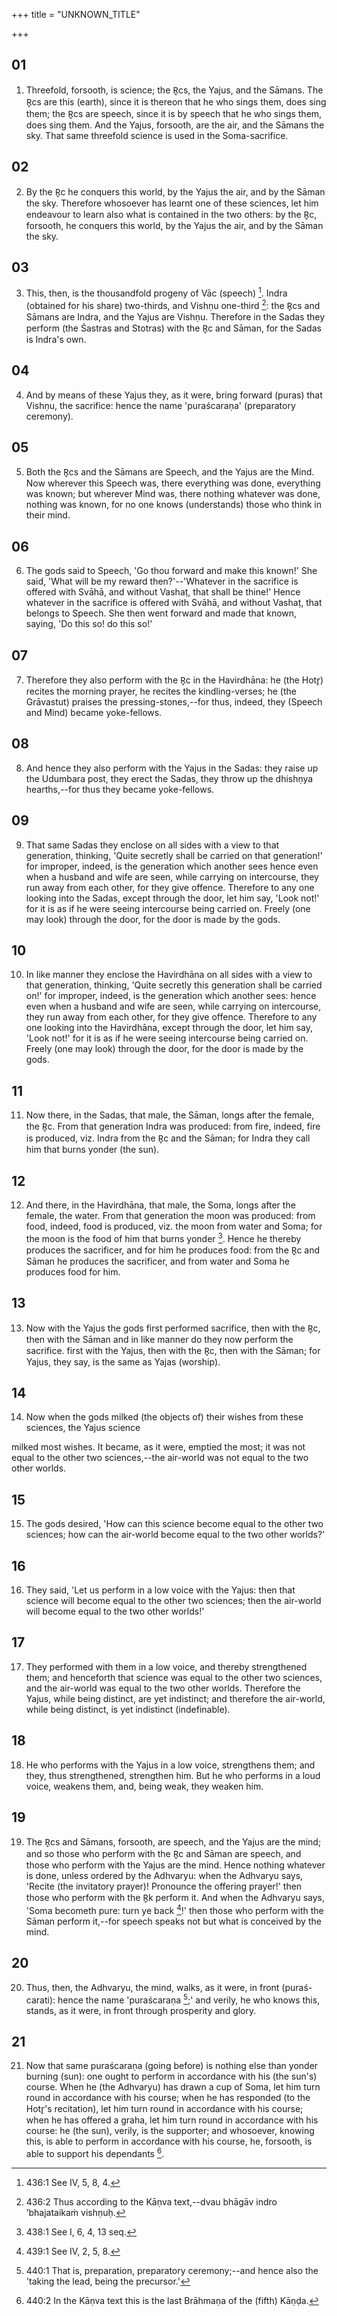 +++
title = "UNKNOWN_TITLE"

+++


## 01
1. Threefold, forsooth, is science; the R̥cs, the Yajus, and the Sāmans. The R̥cs are this (earth), since it is thereon that he who sings them, does sing them; the R̥cs are speech, since it is by speech that he who sings them, does sing them. And the Yajus, forsooth, are the air, and the Sāmans the sky. That same threefold science is used in the Soma-sacrifice.

## 02
2. By the R̥c he conquers this world, by the Yajus the air, and by the Sāman the sky. Therefore whosoever has learnt one of these sciences, let him endeavour to learn also what is contained in the two others: by the R̥c, forsooth, he conquers this world, by the Yajus the air, and by the Sāman the sky.

## 03
3. This, then, is the thousandfold progeny of Vāc (speech) [^egg_1012]. Indra (obtained for his share) two-thirds, and Vishṇu one-third [^egg_1013]: the R̥cs and Sāmans are Indra, and the Yajus are Vishṇu. Therefore in the Sadas they perform (the Śastras and Stotras) with the R̥c and Sāman, for the Sadas is Indra's own.

[^egg_1012]: 436:1 See IV, 5, 8, 4.

[^egg_1013]: 436:2 Thus according to the Kāṇva text,--dvau bhāgāv indro ’bhajataikaṁ vishṇuḥ.

## 04
4. And by means of these Yajus they, as it were, bring forward (puras) that Vishṇu, the sacrifice: hence the name 'puraścaraṇa' (preparatory ceremony).

## 05
5. Both the R̥cs and the Sāmans are Speech, and the Yajus are the Mind. Now wherever this Speech was, there everything was done, everything was known; but wherever Mind was, there nothing whatever was done, nothing was known, for no one knows (understands) those who think in their mind.

## 06
6. The gods said to Speech, 'Go thou forward and make this known!' She said, 'What will be my reward then?'--'Whatever in the sacrifice is offered with Svāhā, and without Vashaṭ, that shall be thine!' Hence whatever in the sacrifice is offered with Svāhā, and without Vashaṭ, that belongs to Speech. She then went forward and made that known, saying, 'Do this so! do this so!'

## 07
7. Therefore they also perform with the R̥c in the Havirdhāna: he (the Hotr̥) recites the morning prayer, he recites the kindling-verses; he (the Grāvastut) praises the pressing-stones,--for thus, indeed, they (Speech and Mind) became yoke-fellows.

## 08
8. And hence they also perform with the Yajus in the Sadas: they raise up the Udumbara post, they erect the Sadas, they throw up the dhishṇya hearths,--for thus they became yoke-fellows.

## 09
9. That same Sadas they enclose on all sides with a view to that generation, thinking, 'Quite secretly shall be carried on that generation!' for improper, indeed, is the generation which another sees hence even when a husband and wife are seen, while carrying on intercourse, they run away from each other, for they give offence. Therefore to any one looking into the Sadas, except through the door, let him say, 'Look not!' for it is as if he were seeing intercourse being carried on. Freely (one may look) through the door, for the door is made by the gods.

## 10
10. In like manner they enclose the Havirdhāna on all sides with a view to that generation, thinking, 'Quite secretly this generation shall be carried on!' for improper, indeed, is the generation which another sees: hence even when a husband and wife are seen, while carrying on intercourse, they run away from each other, for they give offence. Therefore to any one looking into the Havirdhāna, except through the door, let him say, 'Look not!' for it is as if he were seeing intercourse being carried on. Freely (one may look) through the door, for the door is made by the gods.

## 11
11. Now there, in the Sadas, that male, the Sāman, longs after the female, the R̥c. From that generation Indra was produced: from fire, indeed, fire is produced, viz. Indra from the R̥c and the Sāman; for Indra they call him that burns yonder (the sun).

## 12
12. And there, in the Havirdhāna, that male, the Soma, longs after the female, the water. From that generation the moon was produced: from food, indeed, food is produced, viz. the moon from water and Soma; for the moon is the food of him that burns yonder [^egg_1014]. Hence he thereby produces the sacrificer, and for him he produces food: from the R̥c and Sāman he produces the sacrificer, and from water and Soma he produces food for him.

[^egg_1014]: 438:1 See I, 6, 4, 13 seq.

## 13
13. Now with the Yajus the gods first performed sacrifice, then with the R̥c, then with the Sāman and in like manner do they now perform the sacrifice. first with the Yajus, then with the R̥c, then with the Sāman; for Yajus, they say, is the same as Yajas (worship).

## 14
14. Now when the gods milked (the objects of) their wishes from these sciences, the Yajus science

milked most wishes. It became, as it were, emptied the most; it was not equal to the other two sciences,--the air-world was not equal to the two other worlds.

## 15
15. The gods desired, 'How can this science become equal to the other two sciences; how can the air-world become equal to the two other worlds?'

## 16
16. They said, 'Let us perform in a low voice with the Yajus: then that science will become equal to the other two sciences; then the air-world will become equal to the two other worlds!'

## 17
17. They performed with them in a low voice, and thereby strengthened them; and henceforth that science was equal to the other two sciences, and the air-world was equal to the two other worlds. Therefore the Yajus, while being distinct, are yet indistinct; and therefore the air-world, while being distinct, is yet indistinct (indefinable).

## 18
18. He who performs with the Yajus in a low voice, strengthens them; and they, thus strengthened, strengthen him. But he who performs in a loud voice, weakens them, and, being weak, they weaken him.

## 19
19. The R̥cs and Sāmans, forsooth, are speech, and the Yajus are the mind; and so those who perform with the R̥c and Sāman are speech, and those who perform with the Yajus are the mind. Hence nothing whatever is done, unless ordered by the Adhvaryu: when the Adhvaryu says, 'Recite (the invitatory prayer)! Pronounce the offering prayer!' then those who perform with the R̥k perform it. And when the Adhvaryu says, 'Soma becometh pure: turn ye back [^egg_1015]!' then those who perform with the Sāman perform it,--for speech speaks not but what is conceived by the mind.

[^egg_1015]: 439:1 See IV, 2, 5, 8.

## 20
20. Thus, then, the Adhvaryu, the mind, walks, as it were, in front (puraś-carati): hence the name 'puraścaraṇa [^egg_1016];' and verily, he who knows this, stands, as it were, in front through prosperity and glory.

[^egg_1016]: 440:1 That is, preparation, preparatory ceremony;--and hence also the 'taking the lead, being the precursor.'

## 21
21. Now that same puraścaraṇa (going before) is nothing else than yonder burning (sun): one ought to perform in accordance with his (the sun's) course. When he (the Adhvaryu) has drawn a cup of Soma, let him turn round in accordance with his course; when he has responded (to the Hotr̥'s recitation), let him turn round in accordance with his course; when he has offered a graha, let him turn round in accordance with his course: he (the sun), verily, is the supporter; and whosoever, knowing this, is able to perform in accordance with his course, he, forsooth, is able to support his dependants [^egg_1017].

[^egg_1017]: 440:2 In the Kāṇva text this is the last Brāhmaṇa of the (fifth) Kāṇḍa.


